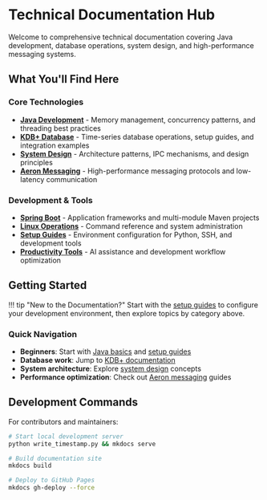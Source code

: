 # Technical Documentation Hub

Welcome to comprehensive technical documentation covering Java development, database operations, system design, and high-performance messaging systems.

## What You'll Find Here

### Core Technologies
- **[Java Development](/docs/java/)** - Memory management, concurrency patterns, and threading best practices
- **[KDB+ Database](/docs/kdb/)** - Time-series database operations, setup guides, and integration examples  
- **[System Design](/docs/system_design/frAndNfre/)** - Architecture patterns, IPC mechanisms, and design principles
- **[Aeron Messaging](/docs/aeron/)** - High-performance messaging protocols and low-latency communication

### Development & Tools
- **[Spring Boot](/spring-boot/)** - Application frameworks and multi-module Maven projects
- **[Linux Operations](/linux/)** - Command reference and system administration
- **[Setup Guides](/setup/)** - Environment configuration for Python, SSH, and development tools
- **[Productivity Tools](/ai-tools/)** - AI assistance and development workflow optimization

## Getting Started

!!! tip "New to the Documentation?"
    Start with the [setup guides](/setup/) to configure your development environment, then explore topics by category above.

### Quick Navigation
- **Beginners**: Start with [Java basics](/java/) and [setup guides](/setup/)
- **Database work**: Jump to [KDB+ documentation](/kdb/) 
- **System architecture**: Explore [system design](/system_design/) concepts
- **Performance optimization**: Check out [Aeron messaging](/aeron/) guides

## Development Commands

For contributors and maintainers:

```bash
# Start local development server
python write_timestamp.py && mkdocs serve

# Build documentation site  
mkdocs build

# Deploy to GitHub Pages
mkdocs gh-deploy --force
``` 
